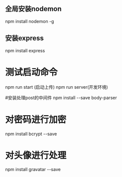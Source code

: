## 全局安装nodemon
npm install nodemon -g

## 安装express
npm install express

# 测试启动命令
npm run start (启动上传)
npm run server(开发环境)


#安装处理post的中间件
npm install --save body-parser


# 对密码进行加密
npm install bcrypt --save

# 对头像进行处理
npm install gravatar --save
